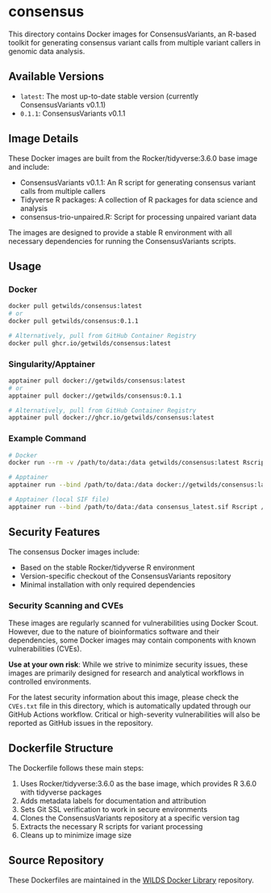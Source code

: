 # consensus

This directory contains Docker images for ConsensusVariants, an R-based toolkit for generating consensus variant calls from multiple variant callers in genomic data analysis.

## Available Versions

- `latest`: The most up-to-date stable version (currently ConsensusVariants v0.1.1)
- `0.1.1`: ConsensusVariants v0.1.1

## Image Details

These Docker images are built from the Rocker/tidyverse:3.6.0 base image and include:

- ConsensusVariants v0.1.1: An R script for generating consensus variant calls from multiple callers
- Tidyverse R packages: A collection of R packages for data science and analysis
- consensus-trio-unpaired.R: Script for processing unpaired variant data

The images are designed to provide a stable R environment with all necessary dependencies for running the ConsensusVariants scripts.

## Usage

### Docker

```bash
docker pull getwilds/consensus:latest
# or
docker pull getwilds/consensus:0.1.1

# Alternatively, pull from GitHub Container Registry
docker pull ghcr.io/getwilds/consensus:latest
```

### Singularity/Apptainer

```bash
apptainer pull docker://getwilds/consensus:latest
# or
apptainer pull docker://getwilds/consensus:0.1.1

# Alternatively, pull from GitHub Container Registry
apptainer pull docker://ghcr.io/getwilds/consensus:latest
```

### Example Command

```bash
# Docker
docker run --rm -v /path/to/data:/data getwilds/consensus:latest Rscript /consensus-trio-unpaired.R --caller1_vcf /data/caller1.vcf --caller2_vcf /data/caller2.vcf --caller3_vcf /data/caller3.vcf --output_vcf /data/consensus.vcf

# Apptainer
apptainer run --bind /path/to/data:/data docker://getwilds/consensus:latest Rscript /consensus-trio-unpaired.R --caller1_vcf /data/caller1.vcf --caller2_vcf /data/caller2.vcf --caller3_vcf /data/caller3.vcf --output_vcf /data/consensus.vcf

# Apptainer (local SIF file)
apptainer run --bind /path/to/data:/data consensus_latest.sif Rscript /consensus-trio-unpaired.R --caller1_vcf /data/caller1.vcf --caller2_vcf /data/caller2.vcf --caller3_vcf /data/caller3.vcf --output_vcf /data/consensus.vcf
```

## Security Features

The consensus Docker images include:

- Based on the stable Rocker/tidyverse R environment
- Version-specific checkout of the ConsensusVariants repository
- Minimal installation with only required dependencies

### Security Scanning and CVEs

These images are regularly scanned for vulnerabilities using Docker Scout. However, due to the nature of bioinformatics software and their dependencies, some Docker images may contain components with known vulnerabilities (CVEs).

**Use at your own risk**: While we strive to minimize security issues, these images are primarily designed for research and analytical workflows in controlled environments.

For the latest security information about this image, please check the `CVEs.txt` file in this directory, which is automatically updated through our GitHub Actions workflow. Critical or high-severity vulnerabilities will also be reported as GitHub issues in the repository.

## Dockerfile Structure

The Dockerfile follows these main steps:

1. Uses Rocker/tidyverse:3.6.0 as the base image, which provides R 3.6.0 with tidyverse packages
2. Adds metadata labels for documentation and attribution
3. Sets Git SSL verification to work in secure environments
4. Clones the ConsensusVariants repository at a specific version tag
5. Extracts the necessary R scripts for variant processing
6. Cleans up to minimize image size

## Source Repository

These Dockerfiles are maintained in the [WILDS Docker Library](https://github.com/getwilds/wilds-docker-library) repository.
